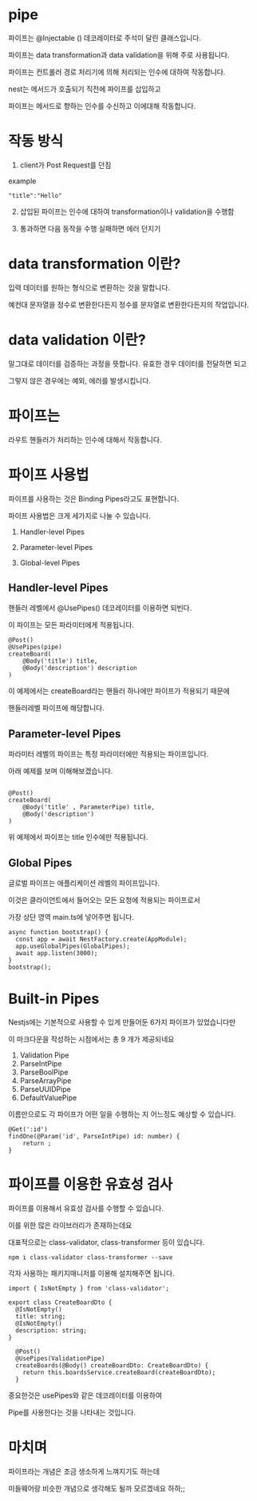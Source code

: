 # pipe

파이프는 @Injectable () 데코레이터로 주석이 달린 클래스입니다.

파이프는 data transformation과 data validation을 위해 주로 사용됩니다.

파이프는 컨트롤러 경로 처리기에 의해 처리되는 인수에 대하여 작동합니다.

nest는 메서드가 호출되기 직전에 파이프를 삽입하고

파이프는 메서드로 향하는 인수를 수신하고 이에대해 작동합니다.

# 작동 방식

1. client가 Post Request를 던짐

example

```tsx
"title":"Hello"
```

2. 삽입된 파이프는 인수에 대하여 transformation이나 validation을 수행함

3. 통과하면 다음 동작을 수행 실패하면 에러 던지기

# data transformation 이란?

입력 데이터를 원하는 형식으로 변환하는 것을 말합니다.

예컨대 문자열을 정수로 변환한다든지 정수를 문자열로 변환한다든지의 작업입니다.

# data validation 이란?

말그대로 데이터를 검증하는 과정을 뜻합니다. 유효한 경우 데이터를 전달하면 되고

그렇지 않은 경우에는 예외, 에러를 발생시킵니다.

# 파이프는

라우트 핸들러가 처리하는 인수에 대해서 작동합니다.

# 파이프 사용법

파이프를 사용하는 것은 Binding Pipes라고도 표현합니다.

파이프 사용법은 크게 세가지로 나눌 수 있습니다.

1. Handler-level Pipes

2. Parameter-level Pipes

3. Global-level Pipes

## Handler-level Pipes

핸들러 레벨에서 @UsePipes() 데코레이터를 이용하면 되빈다.

이 파이프는 모든 파라미터에게 적용됩니다.

```tsx
@Post()
@UsePipes(pipe)
createBoard(
    @Body('title') title,
    @Body('description') description
)

```

이 예제에서는 createBoard라는 핸들러 하나에만 파이프가 적용되기 때문에

핸들러레벨 파이프에 해당합니다.

## Parameter-level Pipes

파라미터 레벨의 파이프는 특정 파라미터에만 적용되는 파이프입니다.

아래 예제를 보며 이해해보겠습니다.

```tsx

@Post()
createBoard(
    @Body('title' , ParameterPipe) title,
    @Body('description')
)

```

위 예제에서 파이프는 title 인수에만 적용됩니다.

## Global Pipes

글로벌 파이프는 애플리케이션 레벨의 파이프입니다.

이것은 클라이언트에서 들어오는 모든 요청에 적용되는 파이프로서

가장 상단 영역 main.ts에 넣어주면 됩니다.

```tsx
async function bootstrap() {
  const app = await NestFactory.create(AppModule);
  app.useGlobalPipes(GlobalPipes);
  await app.listen(3000);
}
bootstrap();
```

# Built-in Pipes

Nestjs에는 기본적으로 사용할 수 있게 만들어둔 6가지 파이프가 있었습니다만

이 마크다운을 작성하는 시점에서는 총 9 개가 제공되네요

1. Validation Pipe
2. ParseIntPipe
3. ParseBoolPipe
4. ParseArrayPipe
5. ParseUUIDPipe
6. DefaultValuePipe

이름만으로도 각 파이프가 어떤 일을 수행하는 지 어느정도 예상할 수 있습니다.

```tsx
@Get(':id')
findOne(@Param('id', ParseIntPipe) id: number) {
    return ;
}
```

# 파이프를 이용한 유효성 검사

파이프를 이용해서 유효성 검사를 수행할 수 있습니다.

이를 위한 많은 라이브러리가 존재하는데요

대표적으로는 class-validator, class-transformer 등이 있습니다.

```
npm i class-validator class-transformer --save
```

각자 사용하는 패키지매니저를 이용해 설치해주면 됩니다.

```tsx
import { IsNotEmpty } from 'class-validator';

export class CreateBoardDto {
  @IsNotEmpty()
  title: string;
  @IsNotEmpty()
  description: string;
}
```

```tsx
  @Post()
  @UsePipes(ValidationPipe)
  createBoards(@Body() createBoardDto: CreateBoardDto) {
    return this.boardsService.createBoard(createBoardDto);
  }
```

중요한것은 usePipes와 같은 데코레이터를 이용하여

Pipe를 사용한다는 것을 나타내는 것입니다.

# 마치며

파이프라는 개념은 조금 생소하게 느껴지기도 하는데

미들웨어랑 비슷한 개념으로 생각해도 될까 모르겠네요 하하;;
